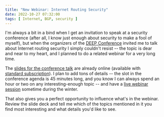 ```yaml
---
title: "New Webinar: Internet Routing Security"
date: 2022-10-27 07:32:00
tags: [ Internet, BGP, security ]
---
```

I'm always a bit in a bind when I get an invitation to speak at a security conference (after all, I know just enough about security to make a fool of myself), but when the organizers of the [DEEP Conference](https://deep-conference.com/) invited me to talk about Internet routing security I simply couldn't resist -- the topic is dear and near to my heart, and I planned to do a  related webinar for a very long time.

The [slides for the conference talk](https://my.ipspace.net/bin/list?id=BGPSec) are already online (available with [standard subscription](https://www.ipspace.net/Subscription/Individual)). I plan to add tons of details -- the slot in the conference agenda is 45 minutes long, and you know I can always spend an hour or two on any interesting-enough topic -- and have a [live webinar session](https://www.ipspace.net/Internet_Routing_Security) sometime during the winter.

That also gives you a perfect opportunity to influence what's in the webinar. Review the slide deck and tell me which of the topics mentioned in it you find most interesting and what details you'd like to see.
